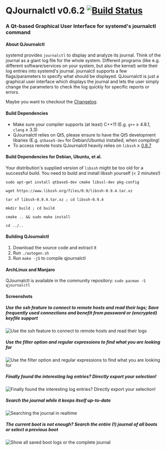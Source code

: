 # QJournalctl v0.6.2 [![Build Status](https://travis-ci.org/pentix/qjournalctl.svg?branch=master)](https://travis-ci.org/pentix/qjournalctl)
### A Qt-based Graphical User Interface for systemd's journalctl command 


#### About QJournalctl 
systemd provides `journalctl` to display and analyze its journal. Think of
the journal as a giant log file for the whole system. Different programs
(like e.g. different software/services on your system, but also the kernel) write their log entries into systemd's
journal. journalctl supports a few flags/parameters to specify what should
be displayed. QJournalctl is just a graphical user interface which displays
the journal and lets the user simply change the parameters to check the log
quickly for specific reports or errors.

Maybe you want to checkout the [Changelog](https://github.com/pentix/qjournalctl/blob/master/CHANGELOG.md).

#### Build Dependencies
* Make sure your compiler supports (at least) C++11 (E.g. `g++` ≥ 4.8.1, `clang` ≥ 3.3)
* QJournalctl relies on Qt5, please ensure to have the Qt5 development libaries (E.g. `qtbase5-dev` for Debian/Ubuntu) installed, when compiling!
* To access remote hosts QJournalctl heavily relies on `libssh` ≥ [0.8.7](https://www.libssh.org/files/0.8/)


#### Build Dependencies for Debian, Ubuntu, et al.
Your distribution's supplied version of `libssh` might be too old for a successful build. You need
to build and install libssh yourself (< 2 minutes!)

`sudo apt-get install qtbase5-dev cmake libssl-dev pkg-config`

`wget https://www.libssh.org/files/0.9/libssh-0.9.4.tar.xz`

`tar xf libssh-0.9.4.tar.xz ; cd libssh-0.9.4`

`mkdir build ; cd build`

`cmake .. && sudo make install`

`cd ../..`


#### Building QJournalctl
1. Download the source code and extract it
2. Run `./autogen.sh`
3. Run `make -j5` to compile qjournalctl


#### ArchLinux and Manjaro
QJournalctl is available in the community repository:
`sudo pacman -S qjournalctl`


#### Screenshots
##### Use the ssh feature to connect to remote hosts and read their logs; Save frequently used connections and benefit from password or (encrypted) keyfile support
![Use the ssh feature to connect to remote hosts and read their logs](https://user-images.githubusercontent.com/3193006/69094424-9d3e7900-0a50-11ea-94e3-5165b25d93cb.png)

##### Use the filter option and regular expressions to find what you are looking for
![Use the filter option and regular expressions to find what you are looking for](https://user-images.githubusercontent.com/3193006/36170961-3fbc1ed0-1101-11e8-9123-ceda9a1b6c8c.gif)

##### Finally found the interesting log entries? Directly export your selection!
![Finally found the interesting log entries? Directly export your selection!](https://user-images.githubusercontent.com/3193006/36171008-5f55351a-1101-11e8-8885-f17723944868.gif)

##### Search the journal while it keeps itself up-to-date
![Searching the journal in realtime](https://image.prntscr.com/image/lWwWdJV2Qk_nLOKxVl54xg.png "Searching the journal")

##### The current boot is not enough? Search the entire (!) journal of all boots or select a previous boot
![Show all saved boot logs or the complete journal](http://image.prntscr.com/image/3d7ba5b4d684489db4184b5cd97743c9.png "Show all saved boot logs or the complete journal")


